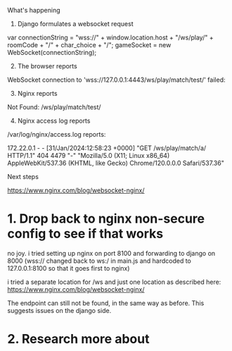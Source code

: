 What's happening

1. Django formulates a websocket request

var connectionString =
  "wss://" + window.location.host + "/ws/play/" + roomCode + "/" + char_choice + "/";
gameSocket = new WebSocket(connectionString);

2. The browser reports

WebSocket connection to 'wss://127.0.0.1:4443/ws/play/match/test/' failed: 

3. Nginx reports

Not Found: /ws/play/match/test/

4. Nginx access log reports

/var/log/nginx/access.log reports:

172.22.0.1 - - [31/Jan/2024:12:58:23 +0000] "GET /ws/play/match/a/ HTTP/1.1" 404 4479 "-" "Mozilla/5.0 (X11; Linux x86_64) AppleWebKit/537.36 (KHTML, like Gecko) Chrome/120.0.0.0 Safari/537.36"

Next steps

https://www.nginx.com/blog/websocket-nginx/

# 1. Drop back to nginx non-secure config to see if that works

no joy. i tried setting up nginx on port 8100 and forwarding to django on 8000 (wss:// changed back to ws:/ in main.js and hardcoded to 127.0.0.1:8100 so that it goes first to nginx)

i tried a separate location for /ws and just one location as described here: https://www.nginx.com/blog/websocket-nginx/

The endpoint can still not be found, in the same way as before. This suggests issues on the django side.

# 2. Research more about
